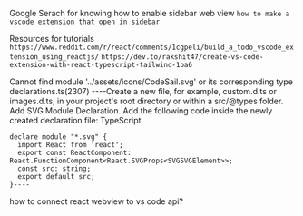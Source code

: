 Google Serach for knowing how to enable sidebar web view
`how to make a vscode extension that open in sidebar`

Resources for tutorials
`https://www.reddit.com/r/react/comments/1cgpeli/build_a_todo_vscode_extension_using_reactjs/`
`https://dev.to/rakshit47/create-vs-code-extension-with-react-typescript-tailwind-1ba6`

Cannot find module '../assets/icons/CodeSail.svg' or its corresponding type declarations.ts(2307)
----Create a new file, for example, custom.d.ts or images.d.ts, in your project's root directory or within a src/@types folder. Add SVG Module Declaration.
Add the following code inside the newly created declaration file:
TypeScript

    declare module "*.svg" {
      import React from 'react';
      export const ReactComponent: React.FunctionComponent<React.SVGProps<SVGSVGElement>>;
      const src: string;
      export default src;
    }----

how to connect react webview to vs code api?
